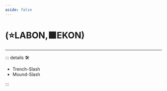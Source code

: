 ```yaml
---
aside: false
---
```

# (⭐<labor>LABON</labor>,🟩<ekos>EKON</ekos>)

---

<!-- =================================================== -->
<!-- =================================================== -->
<!-- =================================================== -->
<!-- =================================================== -->
<!-- =================================================== -->
::: details 🛠

- Trench-Slash
- Mound-Slash

:::
